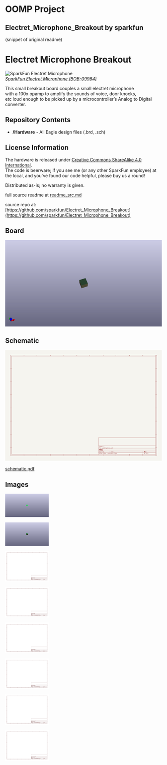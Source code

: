 # OOMP Project  
## Electret_Microphone_Breakout  by sparkfun  
  
(snippet of original readme)  
  
Electret Microphone Breakout  
============================  
  
![SparkFun Electret Microphone](https://cdn.sparkfun.com//assets/parts/4/0/9/7/09964-01.jpg)  
[*SparkFun Electret Microphone (BOB-09964)*](https://www.sparkfun.com/products/9964)  
  
This small breakout board couples a small electret microphone   
with a 100x opamp to amplify the sounds of voice, door knocks,   
etc loud enough to be picked up by a microcontroller’s Analog to Digital converter.   
  
  
Repository Contents  
-------------------  
* **/Hardware** - All Eagle design files (.brd, .sch)  
  
License Information  
-------------------  
The hardware is released under [Creative Commons ShareAlike 4.0 International](https://creativecommons.org/licenses/by-sa/4.0/).  
The code is beerware; if you see me (or any other SparkFun employee) at the local, and you've found our code helpful, please buy us a round!  
  
Distributed as-is; no warranty is given.  
  
  full source readme at [readme_src.md](readme_src.md)  
  
source repo at: [https://github.com/sparkfun/Electret_Microphone_Breakout](https://github.com/sparkfun/Electret_Microphone_Breakout)  
## Board  
  
[![working_3d.png](working_3d_600.png)](working_3d.png)  
## Schematic  
  
[![working_schematic.png](working_schematic_600.png)](working_schematic.png)  
  
[schematic pdf](working_schematic.pdf)  
## Images  
  
[![working_3D_bottom.png](working_3D_bottom_140.png)](working_3D_bottom.png)  
  
[![working_3D_top.png](working_3D_top_140.png)](working_3D_top.png)  
  
[![working_assembly_page_01.png](working_assembly_page_01_140.png)](working_assembly_page_01.png)  
  
[![working_assembly_page_02.png](working_assembly_page_02_140.png)](working_assembly_page_02.png)  
  
[![working_assembly_page_03.png](working_assembly_page_03_140.png)](working_assembly_page_03.png)  
  
[![working_assembly_page_04.png](working_assembly_page_04_140.png)](working_assembly_page_04.png)  
  
[![working_assembly_page_05.png](working_assembly_page_05_140.png)](working_assembly_page_05.png)  
  
[![working_assembly_page_06.png](working_assembly_page_06_140.png)](working_assembly_page_06.png)  
